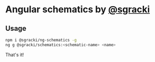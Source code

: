 # Angular schematics by [@sgracki](http://github.com/sgracki)

## Usage
```bash
npm i @sgracki/ng-schematics -g
ng g @sgracki/schematics:<schematic-name> <name>
```

That's it!
 